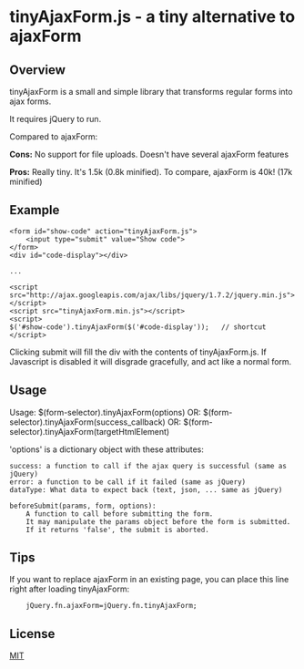 # tinyAjaxForm.js - a tiny alternative to ajaxForm

## Overview

tinyAjaxForm is a small and simple library that transforms regular forms into ajax forms.

It requires jQuery to run.

Compared to ajaxForm:

**Cons:** No support for file uploads. Doesn't have several ajaxForm features

**Pros:** Really tiny. It's 1.5k (0.8k minified). To compare, ajaxForm is 40k! (17k minified)

## Example

    <form id="show-code" action="tinyAjaxForm.js">
        <input type="submit" value="Show code">
    </form>
    <div id="code-display"></div>

    ...

    <script src="http://ajax.googleapis.com/ajax/libs/jquery/1.7.2/jquery.min.js"></script>
    <script src="tinyAjaxForm.min.js"></script>
    <script>
    $('#show-code').tinyAjaxForm($('#code-display'));   // shortcut
    </script>

Clicking submit will fill the div with the contents of tinyAjaxForm.js.
If Javascript is disabled it will disgrade gracefully, and act like a normal form.

## Usage

Usage: $(form-selector).tinyAjaxForm(options)
  OR:  $(form-selector).tinyAjaxForm(success\_callback)
  OR: $(form-selector).tinyAjaxForm(targetHtmlElement)

'options' is a dictionary object with these attributes:

    success: a function to call if the ajax query is successful (same as jQuery)
    error: a function to be call if it failed (same as jQuery)
    dataType: What data to expect back (text, json, ... same as jQuery)

    beforeSubmit(params, form, options):
        A function to call before submitting the form.
        It may manipulate the params object before the form is submitted.
        If it returns 'false', the submit is aborted.



## Tips

If you want to replace ajaxForm in an existing page, you can place this line right after loading tinyAjaxForm:

        jQuery.fn.ajaxForm=jQuery.fn.tinyAjaxForm;

## License

[MIT](http://malsup.github.com/mit-license.txt)
